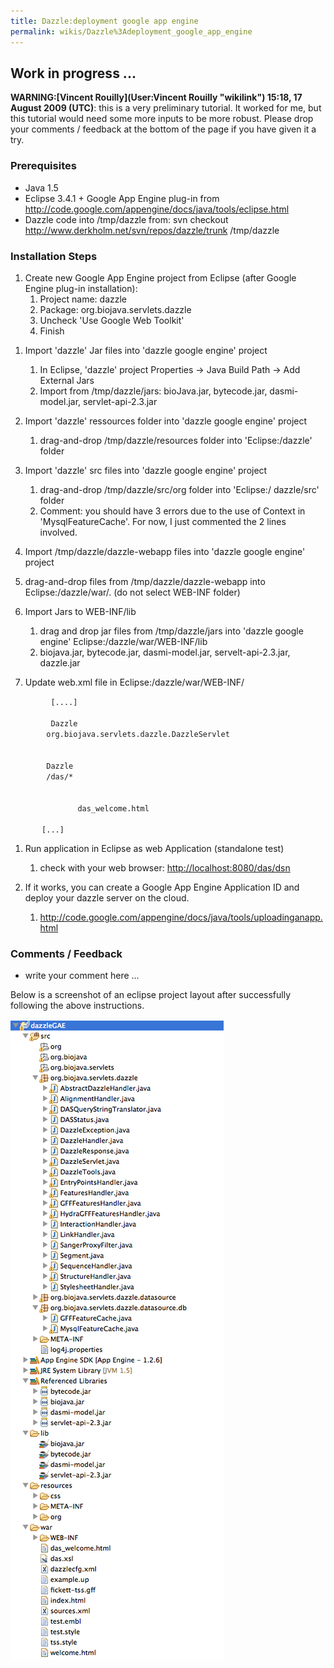 ```yaml
---
title: Dazzle:deployment google app engine
permalink: wikis/Dazzle%3Adeployment_google_app_engine
---
```


Work in progress ...
--------------------

**WARNING:[Vincent Rouilly](User:Vincent Rouilly "wikilink") 15:18, 17
August 2009 (UTC)**: this is a very preliminary tutorial. It worked for
me, but this tutorial would need some more inputs to be more robust.
Please drop your comments / feedback at the bottom of the page if you
have given it a try.

### Prerequisites

-   Java 1.5
-   Eclipse 3.4.1 + Google App Engine plug-in from
    <http://code.google.com/appengine/docs/java/tools/eclipse.html>
-   Dazzle code into /tmp/dazzle from: svn checkout
    <http://www.derkholm.net/svn/repos/dazzle/trunk> /tmp/dazzle

### Installation Steps

1.  Create new Google App Engine project from Eclipse (after Google
    Engine plug-in installation):
    1.  Project name: dazzle
    2.  Package: org.biojava.servlets.dazzle
    3.  Uncheck 'Use Google Web Toolkit'
    4.  Finish

<!-- -->

1.  Import 'dazzle' Jar files into 'dazzle google engine' project
    1.  In Eclipse, 'dazzle' project Properties -\> Java Build Path -\>
        Add External Jars
    2.  Import from /tmp/dazzle/jars: bioJava.jar, bytecode.jar,
        dasmi-model.jar, servlet-api-2.3.jar

2.  Import 'dazzle' ressources folder into 'dazzle google engine'
    project
    1.  drag-and-drop /tmp/dazzle/resources folder into
        'Eclipse:/dazzle' folder

3.  Import 'dazzle' src files into 'dazzle google engine' project
    1.  drag-and-drop /tmp/dazzle/src/org folder into 'Eclipse:/
        dazzle/src' folder
    2.  Comment: you should have 3 errors due to the use of Context in
        'MysqlFeatureCache'. For now, I just commented the 2 lines
        involved.

4.  Import /tmp/dazzle/dazzle-webapp files into 'dazzle google engine'
    project
5.  drag-and-drop files from /tmp/dazzle/dazzle-webapp into
    Eclipse:/dazzle/war/. (do not select WEB-INF folder)
6.  Import Jars to WEB-INF/lib
    1.  drag and drop jar files from /tmp/dazzle/jars into 'dazzle
        google engine' Eclipse:/dazzle/war/WEB-INF/lib
    2.  biojava.jar, bytecode.jar, dasmi-model.jar, servelt-api-2.3.jar,
        dazzle.jar

7.  Update web.xml file in Eclipse:/dazzle/war/WEB-INF/

`         [....]`  
`         `<servlet>  
`         `<servlet-name>`Dazzle`</servlet-name>  
`        `<servlet-class>`org.biojava.servlets.dazzle.DazzleServlet`</servlet-class>  
`        `</servlet>  
`        `<servlet-mapping>  
`        `<servlet-name>`Dazzle`</servlet-name>  
`        `<url-pattern>`/das/*`</url-pattern>  
`        `</servlet-mapping>  
`       `<welcome-file-list>  
`               `<welcome-file>`das_welcome.html`</welcome-file>  
`       `</welcome-file-list>  
`       [...]`

1.  Run application in Eclipse as web Application (standalone test)
    1.  check with your web browser: <http://localhost:8080/das/dsn>

2.  If it works, you can create a Google App Engine Application ID and
    deploy your dazzle server on the cloud.
    1.  <http://code.google.com/appengine/docs/java/tools/uploadinganapp.html>

### Comments / Feedback

-   write your comment here ...

Below is a screenshot of an eclipse project layout after successfully
following the above instructions.

![Caption](eclipseProject.png "Caption")
